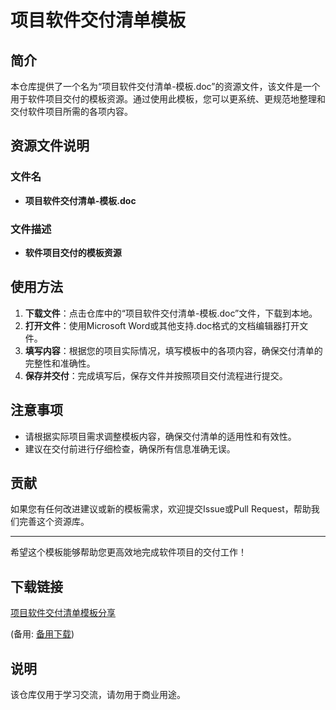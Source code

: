 # 项目软件交付清单模板

## 简介

本仓库提供了一个名为“项目软件交付清单-模板.doc”的资源文件，该文件是一个用于软件项目交付的模板资源。通过使用此模板，您可以更系统、更规范地整理和交付软件项目所需的各项内容。

## 资源文件说明

### 文件名
- **项目软件交付清单-模板.doc**

### 文件描述
- **软件项目交付的模板资源**

## 使用方法

1. **下载文件**：点击仓库中的“项目软件交付清单-模板.doc”文件，下载到本地。
2. **打开文件**：使用Microsoft Word或其他支持.doc格式的文档编辑器打开文件。
3. **填写内容**：根据您的项目实际情况，填写模板中的各项内容，确保交付清单的完整性和准确性。
4. **保存并交付**：完成填写后，保存文件并按照项目交付流程进行提交。

## 注意事项

- 请根据实际项目需求调整模板内容，确保交付清单的适用性和有效性。
- 建议在交付前进行仔细检查，确保所有信息准确无误。

## 贡献

如果您有任何改进建议或新的模板需求，欢迎提交Issue或Pull Request，帮助我们完善这个资源库。

---

希望这个模板能够帮助您更高效地完成软件项目的交付工作！

## 下载链接
[项目软件交付清单模板分享]() 

(备用: [备用下载](https://pan.baidu.com/s/1kSiclvsEl6WnlmuBKrt71Q?pwd=1234))

## 说明

该仓库仅用于学习交流，请勿用于商业用途。
